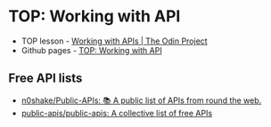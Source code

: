 # TOP: Working with API

* TOP lesson - [Working with APIs | The Odin Project](https://www.theodinproject.com/paths/full-stack-javascript/courses/javascript/lessons/working-with-apis)
* Github pages - [TOP: Working with API](https://yagopajarino.github.io/top-workingWithAPI/)

## Free API lists

- [n0shake/Public-APIs: 📚 A public list of APIs from round the web.](https://github.com/n0shake/Public-APIs)
- [public-apis/public-apis: A collective list of free APIs](https://github.com/public-apis/public-apis)

